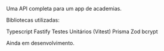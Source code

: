 Uma API completa para um app de academias.


Bibliotecas utilizadas:

Typescript
Fastify
Testes Unitários (Vitest)
Prisma
Zod
bcrypt

Ainda em desenvolvimento.
